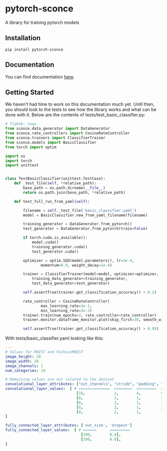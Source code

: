# pytorch-sconce
A library for training pytorch models

## Installation

```
pip install pytorch-sconce
```

## Documentation

You can find documentation [here](https://davidlmorton.github.io/pytorch-sconce).

## Getting Started

We haven't had time to work on this documentation much yet.
Until then, you should look to the tests to see how the library works and what can be done with it.
Below are the contents of tests/test_basic_classifier.py:

```python
# flake8: noqa
from sconce.data_generator import DataGenerator
from sconce.rate_controllers import CosineRateController
from sconce.trainers import ClassifierTrainer
from sconce.models import BasicClassifier
from torch import optim

import os
import torch
import unittest


class TestBasicClassifier(unittest.TestCase):
    def _test_file(self, *relative_path):
        base_path = os.path.dirname(__file__)
        return os.path.join(base_path, *relative_path)

    def test_full_run_from_yaml(self):

        filename = self._test_file('basic_classifier.yaml')
        model = BasicClassifier.new_from_yaml_filename(filename)

        training_generator = DataGenerator.from_pytorch()
        test_generator = DataGenerator.from_pytorch(train=False)

        if torch.cuda.is_available():
            model.cuda()
            training_generator.cuda()
            test_generator.cuda()

        optimizer = optim.SGD(model.parameters(), lr=1e-4,
                momentum=0.9, weight_decay=1e-4)

        trainer = ClassifierTrainer(model=model, optimizer=optimizer,
            training_data_generator=training_generator,
            test_data_generator=test_generator)

        self.assertTrue(trainer.get_classification_accuracy() < 0.2)

        rate_controller = CosineRateController(
                max_learning_rate=1e-1,
                min_learning_rate=3e-2)
        trainer.train(num_epochs=3, rate_controller=rate_controller)
        trainer.monitor.dataframe_monitor.plot(skip_first=30, smooth_window=5)

        self.assertTrue(trainer.get_classification_accuracy() > 0.95)
```

With tests/basic_classifier.yaml looking like this:
```yaml
---
# Values for MNIST and FashionMNIST
image_height: 28
image_width: 28
image_channels: 1
num_categories: 10

# Remaining values are not related to the dataset
convolutional_layer_attributes: ["out_channels", "stride", "padding", "kernel_size"]
convolutional_layer_values:  [ # ==============  ========  =========  =============
                                [16,             1,        4,         9],
                                [8,              2,        1,         3],
                                [8,              2,        1,         3],
                                [8,              2,        1,         3],
                                [8,              2,        1,         3],
]

fully_connected_layer_attributes: ['out_size', 'dropout']
fully_connected_layer_values:  [ # ======      =========
                                  [100,        0.4],
                                  [100,        0.8],
]
```
